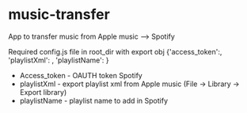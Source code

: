 # music-transfer
App to transfer music from Apple music --> Spotify

Required config.js file in root_dir with export obj {'access_token':<token>, 'playlistXml': <fileName>, 'playlistName': <name>}
  <ul>
  <li>Access_token - OAUTH token Spotify</li>
  <li>playlistXml - export playlist xml from Apple music (File -> Library -> Export library)</li>
  <li>playlistName - playlist name to add in Spotify</li>
    </ul>
  

